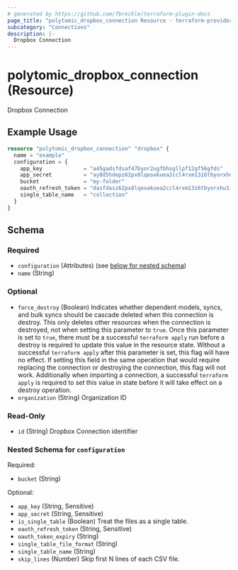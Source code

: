 ```yaml
---
# generated by https://github.com/fbreckle/terraform-plugin-docs
page_title: "polytomic_dropbox_connection Resource - terraform-provider-polytomic"
subcategory: "Connections"
description: |-
  Dropbox Connection
---
```


# polytomic_dropbox_connection (Resource)

Dropbox Connection

## Example Usage

```terraform
resource "polytomic_dropbox_connection" "dropbox" {
  name = "example"
  configuration = {
    app_key             = "a45gadsfdsaf47byor2ugfbhsgllpf12gf56gfds"
    app_secret          = "ay8d5hdepz62px8lqeoakuea2ccl4rxm13i6tbyorxhu1i20kc8ruvksmzxq"
    bucket              = "my-folder"
    oauth_refresh_token = "dasfdasz62px8lqeoakuea2ccl4rxm13i6tbyorxhu1i20kc8ruvksmzxq"
    single_table_name   = "collection"
  }
}
```

<!-- schema generated by tfplugindocs -->
## Schema

### Required

- `configuration` (Attributes) (see [below for nested schema](#nestedatt--configuration))
- `name` (String)

### Optional

- `force_destroy` (Boolean) Indicates whether dependent models, syncs, and bulk syncs should be cascade deleted when this connection is destroy. This only deletes other resources when the connection is destroyed, not when setting this parameter to `true`. Once this parameter is set to `true`, there must be a successful `terraform apply` run before a destroy is required to update this value in the resource state. Without a successful `terraform apply` after this parameter is set, this flag will have no effect. If setting this field in the same operation that would require replacing the connection or destroying the connection, this flag will not work. Additionally when importing a connection, a successful `terraform apply` is required to set this value in state before it will take effect on a destroy operation.
- `organization` (String) Organization ID

### Read-Only

- `id` (String) Dropbox Connection identifier

<a id="nestedatt--configuration"></a>
### Nested Schema for `configuration`

Required:

- `bucket` (String)

Optional:

- `app_key` (String, Sensitive)
- `app_secret` (String, Sensitive)
- `is_single_table` (Boolean) Treat the files as a single table.
- `oauth_refresh_token` (String, Sensitive)
- `oauth_token_expiry` (String)
- `single_table_file_format` (String)
- `single_table_name` (String)
- `skip_lines` (Number) Skip first N lines of each CSV file.


